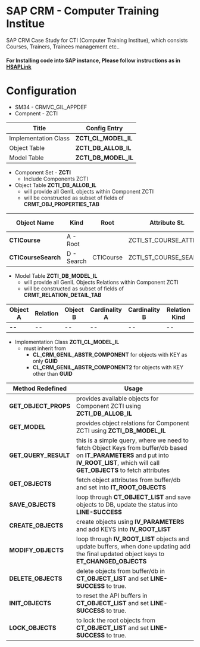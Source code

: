 # SAP CRM - Computer Training Institue

SAP CRM Case Study for CTI (Computer Training Institue), which consists Courses, Trainers, Trainees management etc..

#### For Installing code into SAP instance, Please follow instructions as in [HSAPLink](https://github.com/hareeshbabu82ns/hsaplink)

# Configuration

* SM34 - CRMVC_GIL_APPDEF
* Compnent - ZCTI

| Title | Config Entry |
| ----- | ------ |
| Implementation Class | **ZCTI_CL_MODEL_IL** |
| Object Table | **ZCTI_DB_ALLOB_IL** |
| Model Table | **ZCTI_DB_MODEL_IL** |

* Component Set - **ZCTI**
  * Include Components ZCTI
* Object Table **ZCTI_DB_ALLOB_IL**
  * will provide all GenIL objects within Component ZCTI
  * will be constructed as subset of fields of **CRMT_OBJ_PROPERTIES_TAB**

| Object Name | Kind | Root | Attribute St. | Key St. | Create St. | Result Object | Object Handler |
|--|--|--|--|--|--|--|--|
|**CTICourse**| A - Root||ZCTI_ST_COURSE_ATTR|ZCTI_ST_COURSE_KEY|ZCTI_ST_COURSE_CREATE||ZCTI_CL_COURSE|
|**CTICourseSearch**| D - Search|CTICourse|ZCTI_ST_COURSE_SEARCH|||CTICourse|ZCTI_CL_COURSE|

* Model Table **ZCTI_DB_MODEL_IL**
  * will provide all GenIL Objects Relations within Component ZCTI
  * will be constructed as subset of fields of **CRMT_RELATION_DETAIL_TAB**

| Object A | Relation | Object B | Cardinality A | Cardinality B | Relation Kind |
|--|--|--|--|--|--|
|**--**|--|--|--|--|--|

* Implementation Class **ZCTI_CL_MODEL_IL**
  * must inherit from
    * **CL_CRM_GENIL_ABSTR_COMPONENT** for objects with KEY as only **GUID**
    * **CL_CRM_GENIL_ABSTR_COMPONENT2** for objects with KEY other than **GUID**

| Method Redefined | Usage |
|--|--|
|**GET_OBJECT_PROPS**| provides available objects for Component ZCTI using **ZCTI_DB_ALLOB_IL**|
|**GET_MODEL**| provides object relations for Component ZCTI using **ZCTI_DB_MODEL_IL**|
|**GET_QUERY_RESULT**| this is a simple query, where we need to fetch Object Keys from buffer/db based on **IT_PARAMETERS** and put into **IV_ROOT_LIST**, which will call **GET_OBJECTS** to fetch attributes|
|**GET_OBJECTS**|fetch object attributes from buffer/db and set into **IT_ROOT_OBJECTS**|
|**SAVE_OBJECTS**|loop through **CT_OBJECT_LIST** and save objects to DB, update the status into **LINE-SUCCESS**|
|**CREATE_OBJECTS**|create objects using **IV_PARAMETERS** and add KEYS into **IV_ROOT_LIST**|
|**MODIFY_OBJECTS**|loop through **IV_ROOT_LIST** objects and update buffers, when done updating add the final updated object keys to **ET_CHANGED_OBJECTS**|
|**DELETE_OBJECTS**|delete objects from buffer/db in **CT_OBJECT_LIST** and set **LINE-SUCCESS** to true.|
|**INIT_OBJECTS**|to reset the API buffers in **CT_OBJECT_LIST** and set **LINE-SUCCESS** to true.|
|**LOCK_OBJECTS**|to lock the root objects from **CT_OBJECT_LIST** and set **LINE-SUCCESS** to true.|

